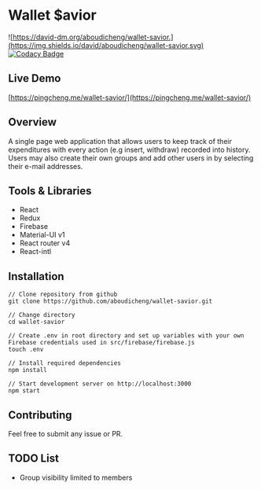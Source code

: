 # Wallet $avior
![https://david-dm.org/aboudicheng/wallet-savior.](https://img.shields.io/david/aboudicheng/wallet-savior.svg)
[![Codacy Badge](https://api.codacy.com/project/badge/Grade/4b35277dafad4f34abddd5161ec6f8e3)](https://www.codacy.com/project/aboudicheng/wallet-savior/dashboard?utm_source=github.com&amp;utm_medium=referral&amp;utm_content=aboudicheng/wallet-savior&amp;utm_campaign=Badge_Grade_Dashboard)
## Live Demo
[https://pingcheng.me/wallet-savior/](https://pingcheng.me/wallet-savior/)

## Overview

A single page web application that allows users to keep track of their expenditures with every action (e.g insert, withdraw) recorded into history. Users may also create their own groups and add other users in by selecting their e-mail addresses.

## Tools & Libraries

* React
* Redux
* Firebase
* Material-UI v1
* React router v4
* React-intl

## Installation
```
// Clone repository from github
git clone https://github.com/aboudicheng/wallet-savior.git

// Change directory
cd wallet-savior

// Create .env in root directory and set up variables with your own Firebase credentials used in src/firebase/firebase.js
touch .env

// Install required dependencies
npm install

// Start development server on http://localhost:3000
npm start
```

## Contributing
Feel free to submit any issue or PR.

## TODO List

* Group visibility limited to members
